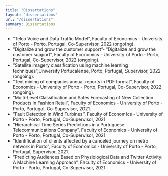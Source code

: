 ```yaml
---
title: "Dissertations"
layout: "dissertations"
url: "/dissertations"
summary: Dissertations
---
```


- ”Telco Voice and Data Traffic Model”, Faculty of Economics - University of Porto - Porto, Portugal, Co-Supervisor, 2022 (ongoing).
- ”Digitalize and grow the customer support”- ”Digitalize and grow the customer support”, Faculty of Economics - University of Porto - Porto, Portugal, Co-Supervisor,
 2022 (ongoing).
- ”Satellite imagery classification using machine learning techniques”,University Portucalense, Porto, Portugal, Supervisor, 2022 (ongoing).
- ”Text mining of companies annual reports in PDF format”, Faculty of Economics - University of Porto - Porto, Portugal, Co-Supervisor, 2022 (ongoing).
- ”Multi-Level Classification and Sales Forecasting of New Collection Products in Fashion Retail”, Faculty of Economics - University of Porto - Porto, Portugal, Co-Supervisor, 2021.
- ”Fault Detection in Wind Turbines”, Faculty of Economics - University of Porto - Porto, Portugal, Co-Supervisor, 2021.
- ”Hierarchical Time Series Predictions in a Portuguese Telecommunications Company”, Faculty of Economics - University of Porto - Porto, Portugal, Co-Supervisor, 2021.
- ”Identification of clients affected by a canceled journey on metro network in Porto”, Faculty of Economics - University of Porto - Porto, Portugal, Supervisor, 2021.
- ”Predicting Audiences Based on Physiological Data and Twitter Activity: A Machine Learning Approach”, Faculty of Economics - University of Porto - Porto, Portugal, Co-Supervisor, 2021.
